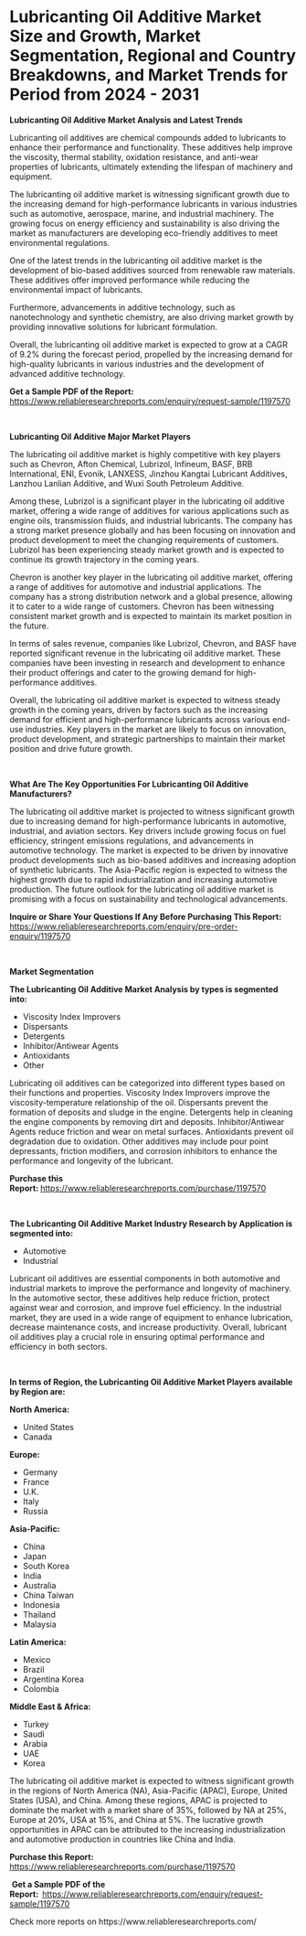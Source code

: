 <p><h1>Lubricanting Oil Additive Market Size and Growth, Market Segmentation, Regional and Country Breakdowns, and Market Trends for Period from 2024 -  2031</h1></p><p><strong>Lubricanting Oil Additive Market Analysis and Latest Trends</strong></p>
<p><p>Lubricanting oil additives are chemical compounds added to lubricants to enhance their performance and functionality. These additives help improve the viscosity, thermal stability, oxidation resistance, and anti-wear properties of lubricants, ultimately extending the lifespan of machinery and equipment.</p><p>The lubricanting oil additive market is witnessing significant growth due to the increasing demand for high-performance lubricants in various industries such as automotive, aerospace, marine, and industrial machinery. The growing focus on energy efficiency and sustainability is also driving the market as manufacturers are developing eco-friendly additives to meet environmental regulations.</p><p>One of the latest trends in the lubricanting oil additive market is the development of bio-based additives sourced from renewable raw materials. These additives offer improved performance while reducing the environmental impact of lubricants.</p><p>Furthermore, advancements in additive technology, such as nanotechnology and synthetic chemistry, are also driving market growth by providing innovative solutions for lubricant formulation.</p><p>Overall, the lubricanting oil additive market is expected to grow at a CAGR of 9.2% during the forecast period, propelled by the increasing demand for high-quality lubricants in various industries and the development of advanced additive technology.</p></p>
<p><strong>Get a Sample PDF of the Report:&nbsp;</strong> <a href="https://www.reliableresearchreports.com/enquiry/request-sample/1197570">https://www.reliableresearchreports.com/enquiry/request-sample/1197570</a></p>
<p>&nbsp;</p>
<p><strong>Lubricanting Oil Additive Major Market Players</strong></p>
<p><p>The lubricating oil additive market is highly competitive with key players such as Chevron, Afton Chemical, Lubrizol, Infineum, BASF, BRB International, ENI, Evonik, LANXESS, Jinzhou Kangtai Lubricant Additives, Lanzhou Lanlian Additive, and Wuxi South Petroleum Additive.  </p><p>Among these, Lubrizol is a significant player in the lubricating oil additive market, offering a wide range of additives for various applications such as engine oils, transmission fluids, and industrial lubricants. The company has a strong market presence globally and has been focusing on innovation and product development to meet the changing requirements of customers. Lubrizol has been experiencing steady market growth and is expected to continue its growth trajectory in the coming years.</p><p>Chevron is another key player in the lubricating oil additive market, offering a range of additives for automotive and industrial applications. The company has a strong distribution network and a global presence, allowing it to cater to a wide range of customers. Chevron has been witnessing consistent market growth and is expected to maintain its market position in the future.</p><p>In terms of sales revenue, companies like Lubrizol, Chevron, and BASF have reported significant revenue in the lubricating oil additive market. These companies have been investing in research and development to enhance their product offerings and cater to the growing demand for high-performance additives.</p><p>Overall, the lubricating oil additive market is expected to witness steady growth in the coming years, driven by factors such as the increasing demand for efficient and high-performance lubricants across various end-use industries. Key players in the market are likely to focus on innovation, product development, and strategic partnerships to maintain their market position and drive future growth.</p></p>
<p>&nbsp;</p>
<p><strong>What Are The Key Opportunities For Lubricanting Oil Additive Manufacturers?</strong></p>
<p><p>The lubricating oil additive market is projected to witness significant growth due to increasing demand for high-performance lubricants in automotive, industrial, and aviation sectors. Key drivers include growing focus on fuel efficiency, stringent emissions regulations, and advancements in automotive technology. The market is expected to be driven by innovative product developments such as bio-based additives and increasing adoption of synthetic lubricants. The Asia-Pacific region is expected to witness the highest growth due to rapid industrialization and increasing automotive production. The future outlook for the lubricating oil additive market is promising with a focus on sustainability and technological advancements.</p></p>
<p><strong>Inquire or Share Your Questions If Any Before Purchasing This Report:</strong> <a href="https://www.reliableresearchreports.com/enquiry/pre-order-enquiry/1197570">https://www.reliableresearchreports.com/enquiry/pre-order-enquiry/1197570</a></p>
<p>&nbsp;</p>
<p><strong>Market Segmentation</strong></p>
<p><strong>The Lubricanting Oil Additive Market Analysis by types is segmented into:</strong></p>
<p><ul><li>Viscosity Index Improvers</li><li>Dispersants</li><li>Detergents</li><li>Inhibitor/Antiwear Agents</li><li>Antioxidants</li><li>Other</li></ul></p>
<p><p>Lubricating oil additives can be categorized into different types based on their functions and properties. Viscosity Index Improvers improve the viscosity-temperature relationship of the oil. Dispersants prevent the formation of deposits and sludge in the engine. Detergents help in cleaning the engine components by removing dirt and deposits. Inhibitor/Antiwear Agents reduce friction and wear on metal surfaces. Antioxidants prevent oil degradation due to oxidation. Other additives may include pour point depressants, friction modifiers, and corrosion inhibitors to enhance the performance and longevity of the lubricant.</p></p>
<p><strong>Purchase this Report:&nbsp;</strong><a href="https://www.reliableresearchreports.com/purchase/1197570">https://www.reliableresearchreports.com/purchase/1197570</a></p>
<p>&nbsp;</p>
<p><strong>The Lubricanting Oil Additive Market Industry Research by Application is segmented into:</strong></p>
<p><ul><li>Automotive</li><li>Industrial</li></ul></p>
<p><p>Lubricant oil additives are essential components in both automotive and industrial markets to improve the performance and longevity of machinery. In the automotive sector, these additives help reduce friction, protect against wear and corrosion, and improve fuel efficiency. In the industrial market, they are used in a wide range of equipment to enhance lubrication, decrease maintenance costs, and increase productivity. Overall, lubricant oil additives play a crucial role in ensuring optimal performance and efficiency in both sectors.</p></p>
<p>&nbsp;</p>
<p><strong>In terms of Region, the Lubricanting Oil Additive Market Players available by Region are:</strong></p>
<p>
    <p> <strong> North America: </strong>
        <ul>
            <li>United States</li>
            <li>Canada</li>
        </ul>
        </p> 
    <p> <strong> Europe: </strong>
        <ul>
            <li>Germany</li>
            <li>France</li>
            <li>U.K.</li>
            <li>Italy</li>
            <li>Russia</li>
        </ul>
        </p> 
    <p> <strong> Asia-Pacific: </strong>
        <ul>
            <li>China</li>
            <li>Japan</li>
            <li>South Korea</li>
            <li>India</li>
            <li>Australia</li>
            <li>China Taiwan</li>
            <li>Indonesia</li>
            <li>Thailand</li>
            <li>Malaysia</li>
        </ul>
        </p> 
    <p> <strong> Latin America: </strong>
        <ul>
            <li>Mexico</li>
            <li>Brazil</li>
            <li>Argentina Korea</li>
            <li>Colombia</li>
        </ul>
        </p> 
    <p> <strong> Middle East & Africa: </strong>
        <ul>
            <li>Turkey</li>
            <li>Saudi</li>
            <li>Arabia</li>
            <li>UAE</li>
            <li>Korea</li>
        </ul>
    </p>
    </p>
<p><p>The lubricating oil additive market is expected to witness significant growth in the regions of North America (NA), Asia-Pacific (APAC), Europe, United States (USA), and China. Among these regions, APAC is projected to dominate the market with a market share of 35%, followed by NA at 25%, Europe at 20%, USA at 15%, and China at 5%. The lucrative growth opportunities in APAC can be attributed to the increasing industrialization and automotive production in countries like China and India.</p></p>
<p><strong>Purchase this Report: </strong><a href="https://www.reliableresearchreports.com/purchase/1197570">https://www.reliableresearchreports.com/purchase/1197570</a></p>
<p>&nbsp;<strong>Get a Sample PDF of the Report:&nbsp;&nbsp;</strong><a href="https://www.reliableresearchreports.com/enquiry/request-sample/1197570">https://www.reliableresearchreports.com/enquiry/request-sample/1197570</a></p>
<p><strong></strong></p>
<p>Check more reports on https://www.reliableresearchreports.com/</p>